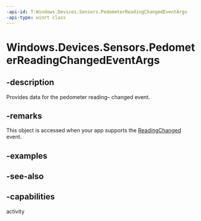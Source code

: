 ----api-id: T:Windows.Devices.Sensors.PedometerReadingChangedEventArgs
-api-type: winrt class
---<!-- Class syntax.public class PedometerReadingChangedEventArgs : Windows.Devices.Sensors.IPedometerReadingChangedEventArgs--># Windows.Devices.Sensors.PedometerReadingChangedEventArgs## -descriptionProvides data for the pedometer reading– changed event.## -remarksThis object is accessed when your app supports the [ReadingChanged](pedometer_readingchanged.md) event.## -examples## -see-also## -capabilitiesactivity